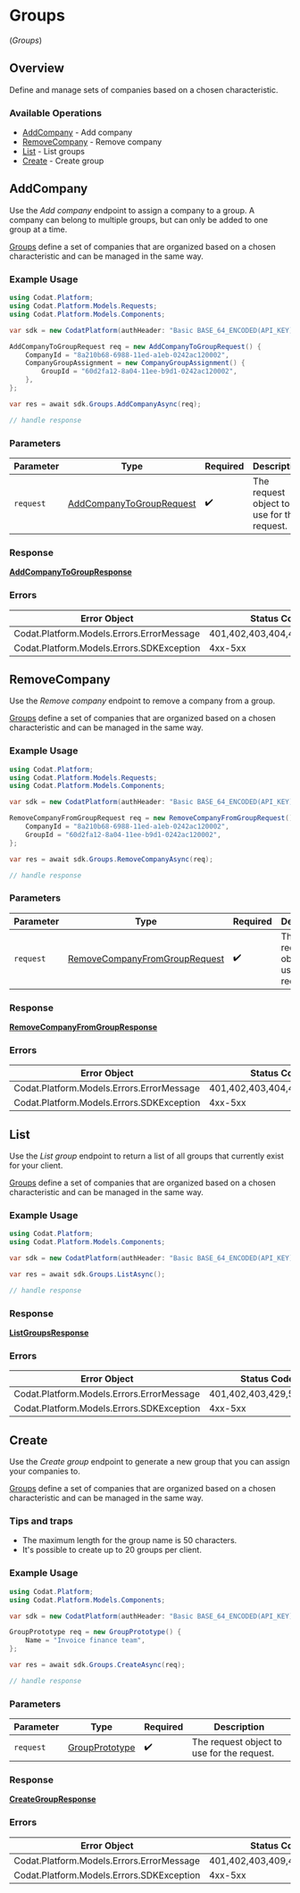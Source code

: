 # Groups
(*Groups*)

## Overview

Define and manage sets of companies based on a chosen characteristic.

### Available Operations

* [AddCompany](#addcompany) - Add company
* [RemoveCompany](#removecompany) - Remove company
* [List](#list) - List groups
* [Create](#create) - Create group

## AddCompany

﻿Use the *Add company* endpoint to assign a company to a group. A company can belong to multiple groups, but can only be added to one group at a time.

[Groups](https://docs.codat.io/platform-api#/schemas/Group) define a set of companies that are organized based on a chosen characteristic and can be managed in the same way.

### Example Usage

```csharp
using Codat.Platform;
using Codat.Platform.Models.Requests;
using Codat.Platform.Models.Components;

var sdk = new CodatPlatform(authHeader: "Basic BASE_64_ENCODED(API_KEY)");

AddCompanyToGroupRequest req = new AddCompanyToGroupRequest() {
    CompanyId = "8a210b68-6988-11ed-a1eb-0242ac120002",
    CompanyGroupAssignment = new CompanyGroupAssignment() {
        GroupId = "60d2fa12-8a04-11ee-b9d1-0242ac120002",
    },
};

var res = await sdk.Groups.AddCompanyAsync(req);

// handle response
```

### Parameters

| Parameter                                                                     | Type                                                                          | Required                                                                      | Description                                                                   |
| ----------------------------------------------------------------------------- | ----------------------------------------------------------------------------- | ----------------------------------------------------------------------------- | ----------------------------------------------------------------------------- |
| `request`                                                                     | [AddCompanyToGroupRequest](../../Models/Requests/AddCompanyToGroupRequest.md) | :heavy_check_mark:                                                            | The request object to use for the request.                                    |

### Response

**[AddCompanyToGroupResponse](../../Models/Requests/AddCompanyToGroupResponse.md)**

### Errors

| Error Object                              | Status Code                               | Content Type                              |
| ----------------------------------------- | ----------------------------------------- | ----------------------------------------- |
| Codat.Platform.Models.Errors.ErrorMessage | 401,402,403,404,429,500,503               | application/json                          |
| Codat.Platform.Models.Errors.SDKException | 4xx-5xx                                   | */*                                       |


## RemoveCompany

﻿Use the *Remove company* endpoint to remove a company from a group.

[Groups](https://docs.codat.io/platform-api#/schemas/Group) define a set of companies that are organized based on a chosen characteristic and can be managed in the same way.

### Example Usage

```csharp
using Codat.Platform;
using Codat.Platform.Models.Requests;
using Codat.Platform.Models.Components;

var sdk = new CodatPlatform(authHeader: "Basic BASE_64_ENCODED(API_KEY)");

RemoveCompanyFromGroupRequest req = new RemoveCompanyFromGroupRequest() {
    CompanyId = "8a210b68-6988-11ed-a1eb-0242ac120002",
    GroupId = "60d2fa12-8a04-11ee-b9d1-0242ac120002",
};

var res = await sdk.Groups.RemoveCompanyAsync(req);

// handle response
```

### Parameters

| Parameter                                                                               | Type                                                                                    | Required                                                                                | Description                                                                             |
| --------------------------------------------------------------------------------------- | --------------------------------------------------------------------------------------- | --------------------------------------------------------------------------------------- | --------------------------------------------------------------------------------------- |
| `request`                                                                               | [RemoveCompanyFromGroupRequest](../../Models/Requests/RemoveCompanyFromGroupRequest.md) | :heavy_check_mark:                                                                      | The request object to use for the request.                                              |

### Response

**[RemoveCompanyFromGroupResponse](../../Models/Requests/RemoveCompanyFromGroupResponse.md)**

### Errors

| Error Object                              | Status Code                               | Content Type                              |
| ----------------------------------------- | ----------------------------------------- | ----------------------------------------- |
| Codat.Platform.Models.Errors.ErrorMessage | 401,402,403,404,429,500,503               | application/json                          |
| Codat.Platform.Models.Errors.SDKException | 4xx-5xx                                   | */*                                       |


## List

Use the *List group* endpoint to return a list of all groups that currently exist for your client.

[Groups](https://docs.codat.io/platform-api#/schemas/Group) define a set of companies that are organized based on a chosen characteristic and can be managed in the same way.

### Example Usage

```csharp
using Codat.Platform;
using Codat.Platform.Models.Components;

var sdk = new CodatPlatform(authHeader: "Basic BASE_64_ENCODED(API_KEY)");

var res = await sdk.Groups.ListAsync();

// handle response
```

### Response

**[ListGroupsResponse](../../Models/Requests/ListGroupsResponse.md)**

### Errors

| Error Object                              | Status Code                               | Content Type                              |
| ----------------------------------------- | ----------------------------------------- | ----------------------------------------- |
| Codat.Platform.Models.Errors.ErrorMessage | 401,402,403,429,500,503                   | application/json                          |
| Codat.Platform.Models.Errors.SDKException | 4xx-5xx                                   | */*                                       |


## Create

﻿Use the *Create group* endpoint to generate a new group that you can assign your companies to.

[Groups](https://docs.codat.io/platform-api#/schemas/Group) define a set of companies that are organized based on a chosen characteristic and can be managed in the same way.

### Tips and traps

* The maximum length for the group name is 50 characters.
* It's possible to create up to 20 groups per client.

### Example Usage

```csharp
using Codat.Platform;
using Codat.Platform.Models.Components;

var sdk = new CodatPlatform(authHeader: "Basic BASE_64_ENCODED(API_KEY)");

GroupPrototype req = new GroupPrototype() {
    Name = "Invoice finance team",
};

var res = await sdk.Groups.CreateAsync(req);

// handle response
```

### Parameters

| Parameter                                                   | Type                                                        | Required                                                    | Description                                                 |
| ----------------------------------------------------------- | ----------------------------------------------------------- | ----------------------------------------------------------- | ----------------------------------------------------------- |
| `request`                                                   | [GroupPrototype](../../Models/Components/GroupPrototype.md) | :heavy_check_mark:                                          | The request object to use for the request.                  |

### Response

**[CreateGroupResponse](../../Models/Requests/CreateGroupResponse.md)**

### Errors

| Error Object                              | Status Code                               | Content Type                              |
| ----------------------------------------- | ----------------------------------------- | ----------------------------------------- |
| Codat.Platform.Models.Errors.ErrorMessage | 401,402,403,409,429,500,503               | application/json                          |
| Codat.Platform.Models.Errors.SDKException | 4xx-5xx                                   | */*                                       |
